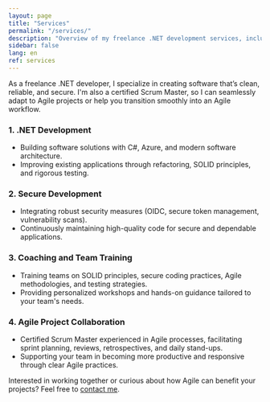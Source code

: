 ```yaml
---
layout: page
title: "Services"
permalink: "/services/"
description: "Overview of my freelance .NET development services, including Agile approaches and project-based collaboration."
sidebar: false
lang: en
ref: services
---
```


As a freelance .NET developer, I specialize in creating software that’s clean, reliable, and secure. I'm also a certified Scrum Master, so I can seamlessly adapt to Agile projects or help you transition smoothly into an Agile workflow.

### 1. .NET Development
- Building software solutions with C#, Azure, and modern software architecture.
- Improving existing applications through refactoring, SOLID principles, and rigorous testing.

### 2. Secure Development
- Integrating robust security measures (OIDC, secure token management, vulnerability scans).
- Continuously maintaining high-quality code for secure and dependable applications.

### 3. Coaching and Team Training
- Training teams on SOLID principles, secure coding practices, Agile methodologies, and testing strategies.
- Providing personalized workshops and hands-on guidance tailored to your team's needs.

### 4. Agile Project Collaboration
- Certified Scrum Master experienced in Agile processes, facilitating sprint planning, reviews, retrospectives, and daily stand-ups.
- Supporting your team in becoming more productive and responsive through clear Agile practices.

Interested in working together or curious about how Agile can benefit your projects? Feel free to [contact me](/contact).

